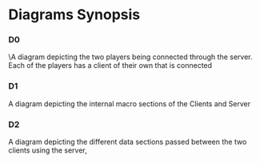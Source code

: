 # Diagrams Synopsis
### D0
\A diagram depicting the two players being connected through the server. Each of the players has a client of their own that is connected 

### D1 
A diagram depicting the internal macro sections of the Clients and Server

### D2 
A diagram depicting the different data sections passed between the two clients using the server,